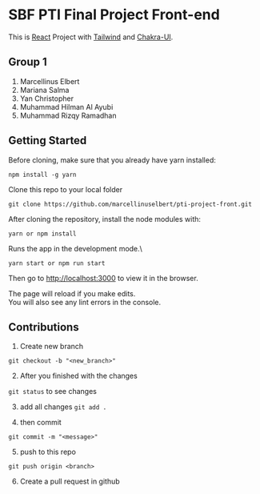 # SBF PTI Final Project Front-end

This is [React](https://github.com/facebook/create-react-app) Project with [Tailwind](https://tailwindcss.com) and [Chakra-UI](https://chakra-ui.com).

## Group 1

1. Marcellinus Elbert
2. Mariana Salma
3. Yan Christopher
4. Muhammad Hilman Al Ayubi
5. Muhammad Rizqy Ramadhan

## Getting Started

Before cloning, make sure that you already have yarn installed:

`npm install -g yarn`

Clone this repo to your local folder

`git clone https://github.com/marcellinuselbert/pti-project-front.git`

After cloning the repository, install the node modules with:

`yarn or npm install`

Runs the app in the development mode.\

`yarn start or npm run start`

Then go to
[http://localhost:3000](http://localhost:3000) to view it in the browser.

The page will reload if you make edits.\
You will also see any lint errors in the console.

## Contributions

1. Create new branch

`git checkout -b "<new_branch>"`

2. After you finished with the changes

`git status` to see changes

3. add all changes
   `git add .`

4. then commit

`git commit -m "<message>"`

5. push to this repo

`git push origin <branch>`

6. Create a pull request in github
